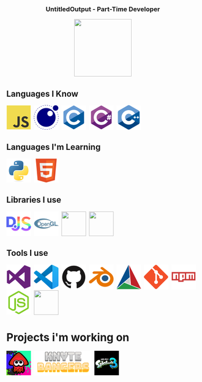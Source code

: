 <div><center>
  <h3 align=center>UntitledOutput - Part-Time Developer</h3>
    <p align="center"><img src="https://avatars.githubusercontent.com/untitledoutput" height="150" width="150"></p>
</div></center>

## Languages I Know
<img src="https://github.com/devicons/devicon/blob/master/icons/javascript/javascript-original.svg" width="64" height="64"/>&nbsp;
<img src="https://github.com/devicons/devicon/blob/master/icons/lua/lua-plain.svg" width="64" height="64"/>&nbsp;
<img src="https://github.com/devicons/devicon/blob/master/icons/c/c-original.svg" width="64" height="64"/>&nbsp;
<img src="https://github.com/devicons/devicon/blob/master/icons/csharp/csharp-original.svg" width="64" height="64"/>&nbsp;
<img src="https://github.com/devicons/devicon/blob/master/icons/cplusplus/cplusplus-original.svg" width="64" height="64"/>&nbsp;

## Languages I'm Learning
<img src="https://github.com/devicons/devicon/blob/master/icons/python/python-original.svg" width="64" height="64"/>&nbsp;
<img src="https://github.com/devicons/devicon/blob/master/icons/html5/html5-original.svg" width="64" height="64"/>

## Libraries I use
<img src="https://github.com/devicons/devicon/blob/master/icons/discordjs/discordjs-original.svg" width="64" height="64"/>&nbsp;
<img src="https://github.com/devicons/devicon/blob/master/icons/opengl/opengl-original.svg" width="64" height="64"/>&nbsp;
<img src="https://devblogs.microsoft.com/directx/wp-content/uploads/sites/42/2020/03/ultimate.png" width="64" height="64"/>&nbsp;
<img src="https://github.com/raysan5/raylib/blob/master/logo/raylib_logo_animation.gif" width="64" height="64"/>&nbsp;

## Tools I use
<img src="https://github.com/devicons/devicon/blob/master/icons/visualstudio/visualstudio-plain.svg" width="64" height="64"/>&nbsp;
<img src="https://github.com/devicons/devicon/blob/master/icons/vscode/vscode-original.svg" width="64" height="64"/>&nbsp;
<img src="https://github.com/devicons/devicon/blob/master/icons/github/github-original.svg" width="64" height="64"/>&nbsp;
<img src="https://github.com/devicons/devicon/blob/master/icons/blender/blender-original.svg" width="64" height="64"/>&nbsp;
<img src="https://github.com/devicons/devicon/blob/master/icons/cmake/cmake-original.svg" width="64" height="64"/>&nbsp;
<img src="https://github.com/devicons/devicon/blob/master/icons/git/git-original.svg" width="64" height="64"/>&nbsp;
<img src="https://github.com/devicons/devicon/blob/master/icons/npm/npm-original-wordmark.svg" width="64" height="64"/>&nbsp;
<img src="https://github.com/devicons/devicon/blob/master/icons/nodejs/nodejs-original.svg" width="64" height="64"/>&nbsp;
<img src="https://user-images.githubusercontent.com/79727016/209360269-bfc9ba78-9864-47f5-bb54-7c19d2d6ae38.png" width="64" height="64"/>&nbsp;

# Projects i'm working on

[<img src="res\twtIcon.png" width="64" height="64"/>]()&nbsp;
[<img src="res\logo-nopixel.png" width="150" height="64"/>](https://untitledoutput.github.io/knyte-bangers/)&nbsp;
[<img src="res\ec54d8566fa8afdb88b22e5684c0ab14.webp" width="64" height="64"/>](https://gamebanana.com/wips/70518)&nbsp;


